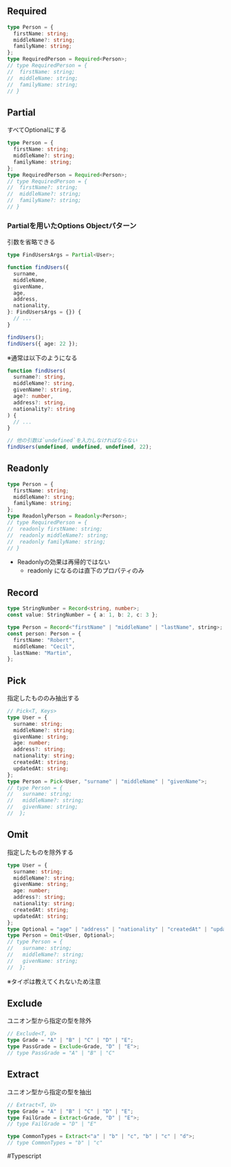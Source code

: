
## Required


```typescript
type Person = {
  firstName: string;
  middleName?: string;
  familyName: string;
};
type RequiredPerson = Required<Person>;
// type RequiredPerson = {
//  firstName: string;
//  middleName: string;
//  familyName: string;
// }
```

## Partial

すべてOptionalにする

```typescript
type Person = {
  firstName: string;
  middleName?: string;
  familyName: string;
};
type RequiredPerson = Required<Person>;
// type RequiredPerson = {
//  firstName?: string;
//  middleName?: string;
//  familyName?: string;
// }
```


### Partialを用いたOptions Objectパターン

引数を省略できる

```typescript
type FindUsersArgs = Partial<User>;

function findUsers({
  surname,
  middleName,
  givenName,
  age,
  address,
  nationality,
}: FindUsersArgs = {}) {
  // ...
}

findUsers();
findUsers({ age: 22 });
```

※通常は以下のようになる
```typescript
function findUsers(
  surname?: string,
  middleName?: string,
  givenName?: string,
  age?: number,
  address?: string,
  nationality?: string
) {
  // ...
}

// 他の引数は`undefined`を入力しなければならない
findUsers(undefined, undefined, undefined, 22);
```

## Readonly


```typescript
type Person = {
  firstName: string;
  middleName?: string;
  familyName: string;
};
type ReadonlyPerson = Readonly<Person>;
// type RequiredPerson = {
//  readonly firstName: string;
//  readonly middleName?: string;
//  readonly familyName: string;
// }
```

- Readonlyの効果は再帰的ではない
	- readonly になるのは直下のプロパティのみ

## Record

```typescript
type StringNumber = Record<string, number>;
const value: StringNumber = { a: 1, b: 2, c: 3 };

type Person = Record<"firstName" | "middleName" | "lastName", string>;
const person: Person = {
  firstName: "Robert",
  middleName: "Cecil",
  lastName: "Martin",
};
```

## Pick

指定したもののみ抽出する

```typescript
// Pick<T, Keys>
type User = {
  surname: string;
  middleName?: string;
  givenName: string;
  age: number;
  address?: string;
  nationality: string;
  createdAt: string;
  updatedAt: string;
};
type Person = Pick<User, "surname" | "middleName" | "givenName">;
// type Person = {
//   surname: string;
//   middleName?: string;
//   givenName: string;
//  };
```

## Omit

指定したものを除外する

```typescript
type User = {
  surname: string;
  middleName?: string;
  givenName: string;
  age: number;
  address?: string;
  nationality: string;
  createdAt: string;
  updatedAt: string;
};
type Optional = "age" | "address" | "nationality" | "createdAt" | "updatedAt";
type Person = Omit<User, Optional>;
// type Person = {
//   surname: string;
//   middleName?: string;
//   givenName: string;
//  };
```

※タイポは教えてくれないため注意

## Exclude

ユニオン型から指定の型を除外

```typescript
// Exclude<T, U>
type Grade = "A" | "B" | "C" | "D" | "E";
type PassGrade = Exclude<Grade, "D" | "E">;
// type PassGrade = "A" | "B" | "C"
```

## Extract

ユニオン型から指定の型を抽出

```typescript
// Extract<T, U>
type Grade = "A" | "B" | "C" | "D" | "E";
type FailGrade = Extract<Grade, "D" | "E">;
// type FailGrade = "D" | "E"

type CommonTypes = Extract<"a" | "b" | "c", "b" | "c" | "d">;
// type CommonTypes = "b" | "c"
```


#Typescript